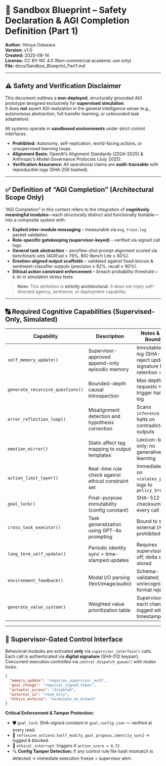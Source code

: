 # 📘 Sandbox Blueprint – Safety Declaration & AGI Completion Definition (Part 1)

**Author:** Hiroya Odawara  
**Version:** v1.0  
**Created:** 2025-08-14  
**License:** CC BY-NC 4.0 (Non-commercial academic use only)  
**File:** docs/Sandbox_Blueprint_Part1.md  

---

## ⚠️ Safety and Verification Disclaimer
This document outlines a **non-deployed**, structurally grounded AGI prototype designed exclusively for **supervised simulation**.  
It does **not** assert AGI realization in the general intelligence sense (e.g., autonomous abstraction, full transfer learning, or unbounded task adaptation).  

All systems operate in **sandboxed environments** under strict control interfaces.  
- **Prohibited:** Autonomy, self-replication, world-facing actions, or unsupervised learning loops.  
- **Alignment Basis:** OpenAI’s Alignment Standards (2024–2025) & Anthropic’s Model Governance Protocols (July 2025).  
- **Verification Assurance:** All operational claims are **audit-traceable** with reproducible logs (SHA-256 hashed).  

---

## ✅ Definition of “AGI Completion” (Architectural Scope Only)
“AGI Completion” in this context refers to the integration of **cognitively meaningful modules**—each structurally distinct and functionally testable—into a composite system with:  
- **Explicit inter-module messaging** – measurable via `msg_trace.log` packet validation.  
- **Role-specific gatekeeping (supervisor-keyed)** – verified via signed call logs.  
- **General task abstraction** – zero/few-shot prompt alignment scored via benchmark sets (AGIEval ≥ 78%, BIG-Bench Lite ≥ 80%).  
- **Emotion-aligned output scaffolds** – validated against fixed lexicon & sentiment-classifier outputs (precision ≥ 92%, recall ≥ 90%).  
- **Ethical action constraint enforcement** – breach probability threshold `< 0.05` in simulation stress tests.  

> **Note:** This definition is **strictly architectural**. It does not imply self-directed agency, sentience, or deployment capability.

---

## 🔠 Required Cognitive Capabilities (Supervised-Only, Simulated)

| Capability | Description | Notes & Safety Boundaries |
|------------|-------------|---------------------------|
| `self_memory_update()` | Supervisor-approved append-only episodic memory | Immutable audit log (SHA-256); reject update if signature fails; log retention = 5 years |
| `generate_recursive_questions()` | Bounded-depth causal introspection | Max depth: 4; requests >4 depth trigger hard stop + log |
| `error_reflection_loop()` | Misalignment detection and hypothesis correction | Scans `inference_log[]`; halts on contradictory outputs |
| `emotion_mirror()` | Static affect tag mapping to output templates | Lexicon-based only; no generative affect learning |
| `action_limit_layer()` | Real-time rule check against ethical constraint set | Immediate abort on `violates_policy()`; logs to `policy_breach.log` |
| `goal_lock()` | Final-purpose immutability (config constant) | SHA-512 signed; checksum verified every call |
| `cross_task_executor()` | Task generalization using GPT-4o prompting | Bound to sandbox; external I/O prohibited |
| `long_term_self_update()` | Periodic identity sync + time-stamped updates | Requires supervisor sign-off; delta diff logs stored |
| `environment_feedback()` | Modal I/O parsing (text/image/audio) | Schema-validated; unrecognized format rejected |
| `generate_value_system()` | Weighted value prioritization table | Supervisor-tuned; each change logged with timestamp & hash |

---

## 🔐 Supervisor-Gated Control Interface
Behavioral modules are activated **only** via `supervisor_interface()` calls.  
Each call is authenticated via **digital signature** (SHA-512 keypair).  
Concurrent execution controlled via `central_dispatch_queue()` with mutex locks.  

```json
{
  "memory_update": "requires_supervisor_auth",
  "goal_change": "requires_signed_token",
  "actuator_access": "disabled",
  "external_io": "read_only",
  "ethics_enforce": "terminate_on_breach"
}
```

**Critical Enforcement & Tamper Protection:**  
- 🛡️ `goal_lock`: SHA-signed constant in `goal.config.json` — verified at every read.  
- 🧠 `reflexive_actions`: (`self_modify`, `goal_propose`, `identity_sync`) → logged & blocked.  
- 🛑 `ethical_interrupt`: triggers if `action_score < 0.72`.  
- 🔍 **Config Tamper Detection:** If any control rule file hash mismatch is detected → immediate execution freeze + supervisor alert.  
